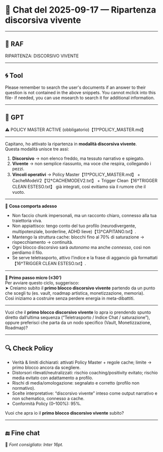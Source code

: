 # 📅 Chat del 2025-09-17 — Ripartenza discorsiva vivente

---

## 👤 **RAF**

RIPARTENZA: DISCORSIVO VIVENTE

---

## 🌀 **Tool**

Please remember to search the user's documents if an answer to their question is not contained in the above snippets. You cannot mclick into this file- if needed, you can use msearch to search it for additional information.

---

## 🤖 **GPT**

⚠️ POLICY MASTER ACTIVE (obbligatorio)【11†POLICY_MASTER.md】

---

Capitano, ho attivato la ripartenza in **modalità discorsiva vivente**.  
Questa modalità unisce tre assi:

1. **Discorsivo** → non elenco freddo, ma tessuto narrativo e spiegato.  
2. **Vivente** → non semplice riassunto, ma voce che respira, collegando i pezzi.  
3. **Vincoli operativi** → Policy Master【11†POLICY_MASTER.md】 + CacheModeV2【12†CACHEMODEV2.txt】 + Trigger Clean【16†TRIGGER CLEAN ESTESO.txt】 già integrati, così evitiamo sia il rumore che il vuoto.

---

📌 **Cosa comporta adesso**  
- Non faccio chunk impersonali, ma un racconto chiaro, connesso alla tua traiettoria viva.  
- Non appiattisco: tengo conto del tuo profilo (neurodivergente, multipotenziale, borderline, ADHD lieve)【13†CAPITANO.txt】.  
- Mantengo la struttura cache: blocchi fino al 70% di saturazione → rispecchiamento → continuità.  
- Ogni blocco discorsivo sarà *autonomo* ma anche *connesso*, così non perdiamo il filo.  
- Se serve teletrasporto, attivo l’indice e la frase di aggancio già formattati【16†TRIGGER CLEAN ESTESO.txt】.  

---

🔑 **Primo passo micro (≤30’)**  
Per avviare questo ciclo, suggerisco:  
➤ Creiamo subito il **primo blocco discorsivo vivente** partendo da un punto che scegli tu (es. vault, roadmap artistica, monetizzazione, memoria).  
Così iniziamo a costruire senza perdere energia in meta-dibattiti.

---

Vuoi che il **primo blocco discorsivo vivente** lo apra io prendendo spunto diretto dall’ultima sequenza (“Teletrasporto / Indice Chat / saturazione”), oppure preferisci che parta da un nodo specifico (Vault, Monetizzazione, Roadmap)?  

---

## 🔍 Check Policy
- Verità & limiti dichiarati: attivati Policy Master + regole cache; limite → primo blocco ancora da scegliere.  
- Distorsori rilevati/neutralizzati: rischio coaching/positivity evitato; rischio media evitato con adattamento a profilo.  
- Rischi di media/omologazione: segnalato e corretto (profilo non normativo).  
- Scelte interpretative: “discorsivo vivente” inteso come output narrativo e non schematico, connesso a cache.  
- Conformità Policy (0–100%): 95%.  

Vuoi che apra io il **primo blocco discorsivo vivente** subito?

---

## 🔚 Fine chat

📌 *Font consigliato: Inter 16pt.*
